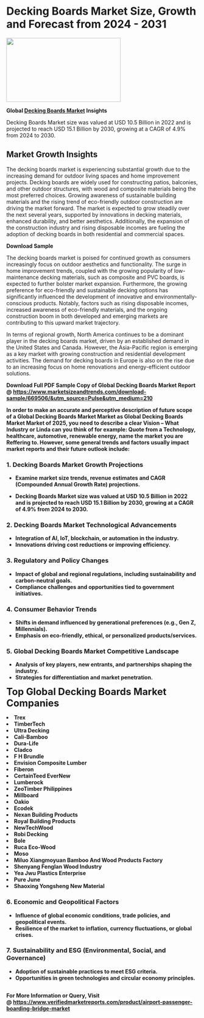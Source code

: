 <H1>Decking Boards Market Size, Growth and Forecast from 2024 - 2031</H1><img class="aligncenter size-medium wp-image-584254" src="https://thirdeyenews.in/wp-content/uploads/2024/09/Global-Market-Research-300x168.jpeg" alt="" width="300" height="168" /><p><strong>Global&nbsp;<a href="https://www.marketsizeandtrends.com/download-sample/669506/&amp;utm_source=Pulse&amp;utm_medium=210">Decking Boards Market</a> Insights</strong></p><p>Decking Boards Market size was valued at USD 10.5 Billion in 2022 and is projected to reach USD 15.1 Billion by 2030, growing at a CAGR of 4.9% from 2024 to 2030.</p><p><h2>Market Growth Insights</h2> <p>The decking boards market is experiencing substantial growth due to the increasing demand for outdoor living spaces and home improvement projects. Decking boards are widely used for constructing patios, balconies, and other outdoor structures, with wood and composite materials being the most preferred choices. Growing awareness of sustainable building materials and the rising trend of eco-friendly outdoor construction are driving the market forward. The market is expected to grow steadily over the next several years, supported by innovations in decking materials, enhanced durability, and better aesthetics. Additionally, the expansion of the construction industry and rising disposable incomes are fueling the adoption of decking boards in both residential and commercial spaces.</p> <p><strong>Download Sample</strong></p> <p>The decking boards market is poised for continued growth as consumers increasingly focus on outdoor aesthetics and functionality. The surge in home improvement trends, coupled with the growing popularity of low-maintenance decking materials, such as composite and PVC boards, is expected to further bolster market expansion. Furthermore, the growing preference for eco-friendly and sustainable decking options has significantly influenced the development of innovative and environmentally-conscious products. Notably, factors such as rising disposable incomes, increased awareness of eco-friendly materials, and the ongoing construction boom in both developed and emerging markets are contributing to this upward market trajectory.</p> <p>In terms of regional growth, North America continues to be a dominant player in the decking boards market, driven by an established demand in the United States and Canada. However, the Asia-Pacific region is emerging as a key market with growing construction and residential development activities. The demand for decking boards in Europe is also on the rise due to an increasing focus on home renovations and energy-efficient outdoor solutions.</p> <p><strong></p><p><span class=""><strong>Download Full PDF Sample Copy of Global Decking Boards Market Report</strong> @ <a href="https://www.marketsizeandtrends.com/download-sample/669506/&amp;utm_source=Pulse&amp;utm_medium=210" target="_blank">https://www.marketsizeandtrends.com/download-sample/669506/&amp;utm_source=Pulse&amp;utm_medium=210</a></span></p><p>In order to make an accurate and perceptive description of future scope of a Global&nbsp;Decking Boards Market Market as Global&nbsp;Decking Boards Market Market of 2025, you need to describe a clear Vision &ndash; What Industry or Linda can you think of for example: Quote from a Technology, healthcare, automotive, renewable energy, name the market you are Reffering to. However, some general trends and factors usually impact market reports and their future outlook include:</p><h3>1.&nbsp;<strong>Decking Boards Market Growth Projections</strong></h3><ul><li>Examine market size trends, revenue estimates and CAGR (Compounded Annual Growth Rate) projections.</li><li><p>Decking Boards Market size was valued at USD 10.5 Billion in 2022 and is projected to reach USD 15.1 Billion by 2030, growing at a CAGR of 4.9% from 2024 to 2030.</p></li></ul><h3>2.&nbsp;<strong>Decking Boards Market Technological Advancements</strong></h3><ul><li>Integration of AI, IoT, blockchain, or automation in the industry.</li><li>Innovations driving cost reductions or improving efficiency.</li></ul><h3>3.&nbsp;<strong>Regulatory and Policy Changes</strong></h3><ul><li>Impact of global and regional regulations, including sustainability and carbon-neutral goals.</li><li>Compliance challenges and opportunities tied to government initiatives.</li></ul><h3>4.&nbsp;<strong>Consumer Behavior Trends</strong></h3><ul><li>Shifts in demand influenced by generational preferences (e.g., Gen Z, Millennials).</li><li>Emphasis on eco-friendly, ethical, or personalized products/services.</li></ul><h3>5.&nbsp;<strong>Global Decking Boards Market Competitive Landscape</strong></h3><ul><li>Analysis of key players, new entrants, and partnerships shaping the industry.</li><li>Strategies for differentiation and market penetration.</li></ul><p data-pm-slice="1 1 []"><span style="color: inherit; font-family: inherit; font-size: 25px;">Top Global Decking Boards Market Companies</span></p><div class="" data-test-id=""><p><li>Trex</li><li> TimberTech</li><li> Ultra Decking</li><li> Cali-Bamboo</li><li> Dura-Life</li><li> Cladco</li><li> F H Brundle</li><li> Envision Composite Lumber</li><li> Fiberon</li><li> CertainTeed EverNew</li><li> Lumberock</li><li> ZeoTimber Philippines</li><li> Millboard</li><li> Oakio</li><li> Ecodek</li><li> Nexan Building Products</li><li> Royal Building Products</li><li> NewTechWood</li><li> Robi Decking</li><li> Bole</li><li> Ruca Eco-Wood</li><li> Moso</li><li> Miluo Xiangmoyuan Bamboo And Wood Products Factory</li><li> Shenyang Fenglan Wood Industry</li><li> Yea Jwu Plastics Enterprise</li><li> Pure June</li><li> Shaoxing Yongsheng New Material</li></p></div><h3>6.&nbsp;<strong>Economic and Geopolitical Factors</strong></h3><ul><li>Influence of global economic conditions, trade policies, and geopolitical events.</li><li>Resilience of the market to inflation, currency fluctuations, or global crises.</li></ul><h3>7.&nbsp;<strong>Sustainability and ESG (Environmental, Social, and Governance)</strong></h3><ul><li>Adoption of sustainable practices to meet ESG criteria.</li><li>Opportunities in green technologies and circular economy principles.</li></ul><h2><strong style="font-size: 14px;">For More Information or Query, Visit @&nbsp;</strong><a style="background-color: #ffffff; font-size: 14px;" href="https://www.marketsizeandtrends.com/report/decking-boards-market/" target="_blank">https://www.verifiedmarketreports.com/product/airport-passenger-boarding-bridge-market</a></h2>
